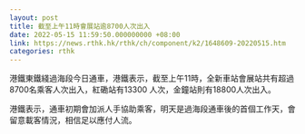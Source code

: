 ```yaml
---
layout: post
title: 截至上午11時會展站逾8700人次出入
date: 2022-05-15 11:59:50.000000000 +08:00
link: https://news.rthk.hk/rthk/ch/component/k2/1648609-20220515.htm
categories: rthk
---
```


港鐵東鐵綫過海段今日通車，港鐵表示，截至上午11時，全新車站會展站共有超過 8700名乘客人次出入，紅磡站有13300 人次，金鐘站則有18800人次出入。

港鐵表示，通車初期會加派人手協助乘客，明天是過海段通車後的首個工作天，會留意載客情況，相信足以應付人流。
